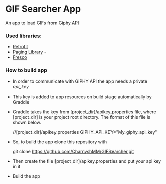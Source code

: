 # GIF Searcher App

An app to load GIFs from [Giphy API](https://developers.giphy.com/)

### Used libraries:

 - [Retrofit](https://square.github.io/retrofit/) 
 - [Paging Library](https://developer.android.com/topic/libraries/architecture/paging) -  
 - [Fresco](https://frescolib.org/)
 
 
 ### How to build app
 
 
 - In order to communicate with GIPHY API the app needs a private _api_key_

 - This key is added to app resources on build stage automatically by Graddle

 - Graddle takes the key from [project_dir]/apikey.properties file, where [project_dir] is your project root directory. The format of this file is shown below.

	//[project_dir]/apikey.properties
	GIPHY_API_KEY="My_giphy_api_key"
	

 - So, to build the app clone this repository with
	
	git clone https://github.com/CharnyshMM/GIFSearcher.git
	
 - Then create the file [project_dir]/apikey.properties and put your api key in it
 - Build the app